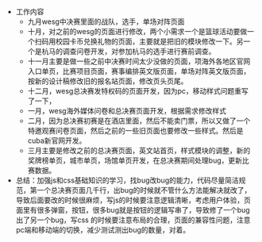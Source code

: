 - 工作内容
  - 九月wesg中决赛里面的战队，选手，单场对阵页面
  - 十月，对之前的wesg的页面进行修改，两个小需求一个是篮球活动要做一个扫码用校园卡币兑换礼物的页面，主要就是把旧的模块修改一下。另一个是杭马的调查问卷开发，对参加杭马的选手进行赛前调查。
  - 十一月主要是做一些之前中决赛时间太少没做的页面，项海外各地区官网入口单页，比赛项目页面，赛事编排英文版页面，单场对阵英文版页面，按新的设计稿修改旧的报名站页面，修改页头页尾。
  - 十二月，wesg总决赛发特权码的页面开发，因为pc，移动样式问题重写了一下，
  - 一月，wesg海外媒体问卷和总决赛页面开发，根据需求修改样式
  - 二月，因为总决赛初赛是在酒店里面，然后不能卖门票，所以又做了一个特邀观赛问卷页面，然后之前的一些旧页面也要修改一些样式。然后是cuba新官网开发。
  - 三月主要是修改之前的总决赛页面，英文站首页，样式模块的调整，新的奖牌榜单页，城市单页，场馆单页开发，在总决赛期间处理bug，更新比赛数据。
- 总结：加强js和css基础知识的学习，找bug改bug的能力，代码尽量简洁规范，第一个总决赛页面几千行，出bug的时候就不管什么方法能解决就改了，导致后面要改的时候很麻烦，写js的时候要注意逻辑清晰，考虑用户体验，页面里有很多弹窗，按钮，很多bug就是按钮的逻辑写串了，导致修了一个bug出了另一个bug，写css 的时候要注意布局的合理，页面的兼容性问题，注意pc端和移动端的切换，减少测试测出bug的数量，对着。
